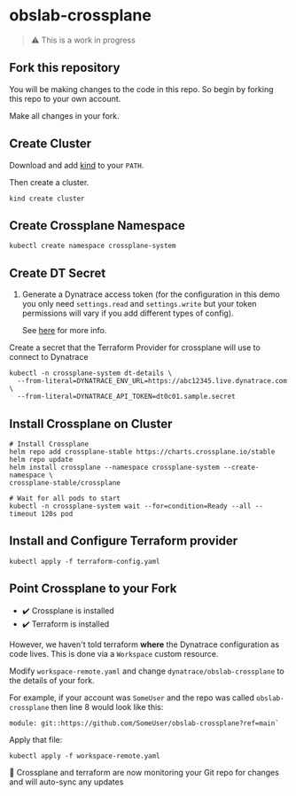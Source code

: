 # obslab-crossplane

> :warning: This is a work in progress

## Fork this repository

You will be making changes to the code in this repo. So begin by forking this repo to your own account.

Make all changes in your fork.

## Create Cluster

Download and add [kind](https://kind.sigs.k8s.io) to your `PATH`.

Then create a cluster.

```
kind create cluster
```

## Create Crossplane Namespace

```
kubectl create namespace crossplane-system
```

## Create DT Secret

1. Generate a Dynatrace access token (for the configuration in this demo you only
   need `settings.read` and `settings.write` but your token permissions will vary
   if you add different types of config).

   See [here](https://registry.terraform.io/providers/dynatrace-oss/dynatrace/latest/docs) for more info.


Create a secret that the Terraform Provider for crossplane
will use to connect to Dynatrace

```
kubectl -n crossplane-system dt-details \
  --from-literal=DYNATRACE_ENV_URL=https://abc12345.live.dynatrace.com \
  --from-literal=DYNATRACE_API_TOKEN=dt0c01.sample.secret
```

## Install Crossplane on Cluster
```
# Install Crossplane
helm repo add crossplane-stable https://charts.crossplane.io/stable
helm repo update
helm install crossplane --namespace crossplane-system --create-namespace \
crossplane-stable/crossplane 

# Wait for all pods to start
kubectl -n crossplane-system wait --for=condition=Ready --all --timeout 120s pod
```

## Install and Configure Terraform provider

```
kubectl apply -f terraform-config.yaml
```

## Point Crossplane to your Fork

* ✔️ Crossplane is installed
* ✔️ Terraform is installed

However, we haven't told terraform **where** the Dynatrace configuration as code lives.
This is done via a `Workspace` custom resource.

Modify `workspace-remote.yaml` and change `dynatrace/obslab-crossplane` to the details of your fork.

For example, if your account was `SomeUser` and the repo was called `obslab-crossplane` then line 8 would look like this:

``
    module: git::https://github.com/SomeUser/obslab-crossplane?ref=main`
``

Apply that file:

```
kubectl apply -f workspace-remote.yaml
```

🎊 Crossplane and terraform are now monitoring your Git repo for changes and will auto-sync any updates




